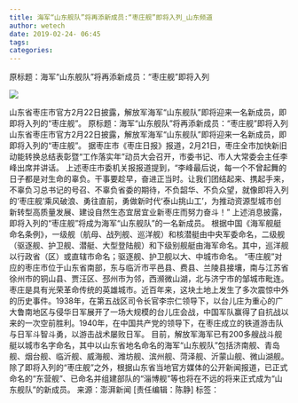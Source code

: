 ```yaml
---
title: 海军“山东舰队”将再添新成员:“枣庄舰”即将入列_山东频道
author: wetech
date: 2019-02-24- 06:45
tags: 
categories: 
---
```

原标题：海军“山东舰队”将再添新成员：“枣庄舰”即将入列
<!-- more -->
                
<img align="center" border="0" src="http://p2.ifengimg.com/a/2016/0810/204c433878d5cf9size1_w16_h16.png" />
                
            
山东省枣庄市官方2月22日披露，解放军海军“山东舰队”即将迎来一名新成员，即即将入列的“枣庄舰”。
原标题：海军“山东舰队”将再添新成员：“枣庄舰”即将入列
山东省枣庄市官方2月22日披露，解放军海军“山东舰队”即将迎来一名新成员，即即将入列的“枣庄舰”。
据枣庄市《枣庄日报》报道，2月21日，枣庄全市加快新旧动能转换总结表彰暨“工作落实年”动员大会召开，市委书记、市人大常委会主任李峰出席并讲话。
上述枣庄市委机关报报道提到，“李峰最后说，每一个不曾起舞的日子都是对生命的辜负。干事要趁早，奋进正当时。让我们团结起来、携起手来，不辜负习总书记的号召、不辜负省委的期待，不负韶华、不负众望，就像即将入列的‘枣庄舰’乘风破浪、勇往直前，勇做新时代‘泰山挑山工’，为推动资源型城市创新转型高质量发展、建设自然生态宜居宜业新枣庄而努力奋斗！”
上述消息披露，即将入列的“枣庄舰”将成为海军“山东舰队”的一名新成员。
根据中国《海军舰艇命名条例》，一级舰（航母、战列舰、巡洋舰）和核潜艇由中央军委命名，二级舰（驱逐舰、护卫舰、潜艇、大型登陆舰）和下级别舰艇由海军命名。其中，巡洋舰以行政省（区）或直辖市命名；驱逐舰、护卫舰以大、中城市命名。
“枣庄舰”对应的枣庄市位于山东省南部，东与临沂市平邑县、费县、兰陵县接壤，南与江苏省徐州市的铜山县、贾汪区、邳州市为邻，西濒微山湖，北与济宁市的邹城市毗连。
枣庄是具有光荣革命传统的英雄城市。近百年来，这块土地上发生了多次震惊中外的历史事件。1938年，在第五战区司令长官李宗仁领导下，以台儿庄为重心的广大鲁南地区与侵华日军展开了一场大规模的台儿庄会战，中国军队赢得了自抗战以来的一次空前胜利。1940年，在中国共产党的领导下，在枣庄成立的铁道游击队与日军斗智斗勇，以游击战术屡败日军。
目前，解放军海军已有200多艘战斗舰艇以城市名字命名，其中以山东省地名命名的海军“山东舰队”包括济南舰、青岛舰、烟台舰、临沂舰、威海舰、潍坊舰、滨州舰、菏泽舰、沂蒙山舰、微山湖舰。
除了即将入列的“枣庄舰”之外，根据山东省当地官方媒体的公开新闻报道，已正式命名的“东营舰”、已命名并组建部队的“淄博舰”等也将在不远的将来正式成为“山东舰队”的新成员。
来源：澎湃新闻
[责任编辑：陈静]
标签：
 
             
